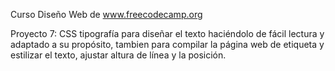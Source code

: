 Curso Diseño Web de www.freecodecamp.org

Proyecto 7: CSS tipografía para diseñar el texto haciéndolo de fácil lectura y adaptado a su propósito, 
tambien para compilar la página web de etiqueta y estilizar el texto, ajustar altura de línea y la posición.

